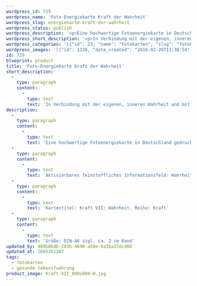 ```yaml
---
wordpress_id: 729
wordpress_name: 'Foto-Energiekarte Kraft der Wahrheit'
wordpress_slug: energiekarte-kraft-der-wahrheit
wordpress_status: publish
wordpress_description: '<p>Eine hochwertige Fotoenergiekarte in Deutschland gedruckt und in Handarbeit laminiert.  Sie ist in Postkartengröße (DIN-A6) gut zu transportieren und kann auch auf den Körper aufgelegt werden.</p><p>Aktivierbares feinstoffliches Informationsfeld: Wahrheit als eine der menschlichen Grundenergien: Aktivierung und Entwicklung der Grundenergie, die in Wahrheit liegt. Hierbei gibt es aus unserer Sicht eine innere Wahrheit, die jedem Menschen individuell zugrunde liegt und eine übergeordnete Wahrheit. In Übereinstimmung mit der eigenen, inneren Wahrheit zu sein, kann starke Kräfte aktivieren. Mit dieser individuellen Wahrheit, Teil des übergeordneten Wahrheitsfeldes zu sein, ist einem Menschen aus seinem multidimensionalem Verständnis heraus zu jeder Zeit möglich.</p><p>Kartentitel: Kraft VII: Wahrheit. Reihe: Kraft</p><p>Größe: DIN-A6 zzgl. ca. 2 cm Rand<br />Andere Formate sind individuell für Sie innerhalb weniger Tage herstellbar. Bitte kontaktieren Sie uns hierfür unter <a href="mailto:info@elvedenverlag.de">info@elvedenverlag.de</a>.</p><p><a href="https://my.feenbaum.de/anwendung-energiebilder-foto-laminiert/">Anwendungshinweise</a>      <a href="https://my.feenbaum.de/produktinformationen-fotokarten/">Produktinformationen</a></p>'
wordpress_short_description: '<p>In Verbindung mit der eigenen, inneren Wahrheit und mit der übergordneten Wahrheit sein</p>'
wordpress_categories: '[{"id": 23, "name": "Fotokarten", "slug": "fotokarten"}, {"id": 38, "name": "Gesunde Lebensf\u00fchrung", "slug": "gesunde-lebensfuehrung"}]'
wordpress_images: '[{"id": 1228, "date_created": "2016-02-26T11:38:54", "date_created_gmt": "2016-02-26T09:38:54", "date_modified": "2016-02-26T11:38:54", "date_modified_gmt": "2016-02-26T09:38:54", "src": "https://my.feenbaum.de/wp-content/uploads/2016/02/Kraft-VII_800x800-W.jpg", "name": "Kraft-VII_800x800-W", "alt": ""}]'
id: 729
blueprint: product
title: 'Foto-Energiekarte Kraft der Wahrheit'
short_description:
  -
    type: paragraph
    content:
      -
        type: text
        text: 'In Verbindung mit der eigenen, inneren Wahrheit und mit der übergordneten Wahrheit sein'
description:
  -
    type: paragraph
    content:
      -
        type: text
        text: 'Eine hochwertige Fotoenergiekarte in Deutschland gedruckt und in Handarbeit laminiert.  Sie ist in Postkartengröße (DIN-A6) gut zu transportieren und kann auch auf den Körper aufgelegt werden.'
  -
    type: paragraph
    content:
      -
        type: text
        text: 'Aktivierbares feinstoffliches Informationsfeld: Wahrheit als eine der menschlichen Grundenergien: Aktivierung und Entwicklung der Grundenergie, die in Wahrheit liegt. Hierbei gibt es aus unserer Sicht eine innere Wahrheit, die jedem Menschen individuell zugrunde liegt und eine übergeordnete Wahrheit. In Übereinstimmung mit der eigenen, inneren Wahrheit zu sein, kann starke Kräfte aktivieren. Mit dieser individuellen Wahrheit, Teil des übergeordneten Wahrheitsfeldes zu sein, ist einem Menschen aus seinem multidimensionalem Verständnis heraus zu jeder Zeit möglich.'
  -
    type: paragraph
    content:
      -
        type: text
        text: 'Kartentitel: Kraft VII: Wahrheit. Reihe: Kraft'
  -
    type: paragraph
    content:
      -
        type: text
        text: 'Größe: DIN-A6 zzgl. ca. 2 cm Rand'
updated_by: 489b06db-283b-4690-a50e-8a3ba37dc968
updated_at: 1685351307
tags:
  - fotokarten
  - gesunde-lebensfuehrung
product_image: Kraft-VII_800x800-W.jpg
---
```

